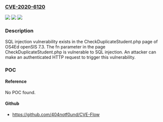 ### [CVE-2020-6120](https://cve.mitre.org/cgi-bin/cvename.cgi?name=CVE-2020-6120)
![](https://img.shields.io/static/v1?label=Product&message=OS4Ed&color=blue)
![](https://img.shields.io/static/v1?label=Version&message=n%2Fa&color=blue)
![](https://img.shields.io/static/v1?label=Vulnerability&message=SQL%20injection&color=brighgreen)

### Description

SQL injection vulnerability exists in the CheckDuplicateStudent.php page of OS4Ed openSIS 7.3. The fn parameter in the page CheckDuplicateStudent.php is vulnerable to SQL injection. An attacker can make an authenticated HTTP request to trigger this vulnerability.

### POC

#### Reference
No POC found.

#### Github
- https://github.com/404notf0und/CVE-Flow

